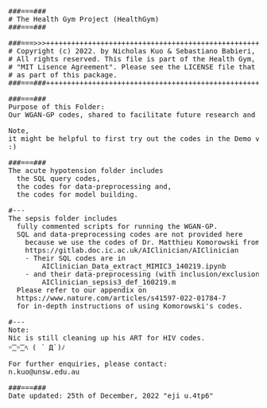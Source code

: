 <pre>
###===### 
# The Health Gym Project (HealthGym)
###===###

###===>>>++++++++++++++++++++++++++++++++++++++++++++++++++++++++++++++++++++++++++++++
# Copyright (c) 2022. by Nicholas Kuo & Sebastiano Babieri, UNSW.                     +
# All rights reserved. This file is part of the Health Gym, and is released under the +
# "MIT Lisence Agreement". Please see the LICENSE file that should have been included +
# as part of this package.                                                            +
###===###++++++++++++++++++++++++++++++++++++++++++++++++++++++++++++++++++++++++++++++

###===###
Purpose of this Folder:
Our WGAN-GP codes, shared to facilitate future research and build collaboration.

Note,
it might be helpful to first try out the codes in the Demo version. 
:)

###===###
The acute hypotension folder includes 
  the SQL query codes,
  the codes for data-preprocessing and,
  the codes for model building.

#---
The sepsis folder includes
  fully commented scripts for running the WGAN-GP.
  SQL and data-preprocessing codes are not provided here
    because we use the codes of Dr. Matthieu Komorowski from
    https://gitlab.doc.ic.ac.uk/AIClinician/AIClinician
    - Their SQL codes are in 
        AIClinician_Data_extract_MIMIC3_140219.ipynb
    - and their data-preprocessing (with inclusion/exclusion criteria) is in
        AIClinician_sepsis3_def_160219.m
  Please refer to our appendix on
  https://www.nature.com/articles/s41597-022-01784-7
  for in-depth instructions of using Komorowski's codes.
  
#---
Note:
Nic is still cleaning up his ART for HIV codes.
=͟͟͞͞ =͟͟͞͞ ﾍ ( ´ Д`)ﾉ

For further enquiries, please contact:
n.kuo@unsw.edu.au
        
###===###
Date updated: 25th of December, 2022 "eji u.4tp6"


